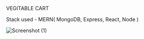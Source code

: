 VEGITABLE CART


Stack used - MERN( MongoDB, Express, React, Node )



![Screenshot (1)](https://user-images.githubusercontent.com/73510770/222205187-62f91e1e-c8ea-4bea-940f-bba40e1633df.png)
